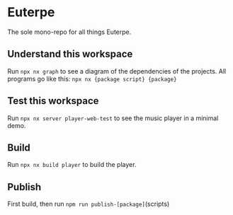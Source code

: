 # Euterpe

The sole mono-repo for all things Euterpe.

## Understand this workspace

Run `npx nx graph` to see a diagram of the dependencies of the projects.
All programs go like this: `npx nx {package script} {package}`

## Test this workspace

Run `npx nx server player-web-test` to see the music player in a minimal demo.

## Build

Run `npx nx build player` to build the player.

## Publish

First build, then run `npm run publish-[package]`(scripts)